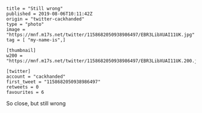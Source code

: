 ```
title = "Still wrong"
published = 2019-08-06T10:11:42Z
origin = "twitter-cackhanded"
type = "photo"
image = "https://mnf.m17s.net/twitter/1158682050938986497/EBR3LibXUAI11UK.jpg"
tag = [ "my-name-is",]

[thumbnail]
w200 = "https://mnf.m17s.net/twitter/1158682050938986497/EBR3LibXUAI11UK.200.jpg"

[twitter]
account = "cackhanded"
first_tweet = "1158682050938986497"
retweets = 0
favourites = 6
```

So close, but still wrong

<p class='image'><img src='https://mnf.m17s.net/twitter/1158682050938986497/EBR3LibXUAI11UK.jpg' alt=''></p>

